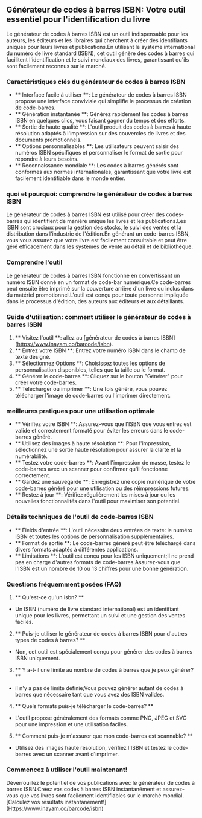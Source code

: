 ## Générateur de codes à barres ISBN: Votre outil essentiel pour l'identification du livre

Le générateur de codes à barres ISBN est un outil indispensable pour les auteurs, les éditeurs et les libraires qui cherchent à créer des identifiants uniques pour leurs livres et publications.En utilisant le système international du numéro de livre standard (ISBN), cet outil génère des codes à barres qui facilitent l'identification et le suivi mondiaux des livres, garantissant qu'ils sont facilement reconnus sur le marché.

### Caractéristiques clés du générateur de codes à barres ISBN

- ** Interface facile à utiliser **: Le générateur de codes à barres ISBN propose une interface conviviale qui simplifie le processus de création de code-barres.
- ** Génération instantanée **: Générez rapidement les codes à barres ISBN en quelques clics, vous faisant gagner du temps et des efforts.
- ** Sortie de haute qualité **: L'outil produit des codes à barres à haute résolution adaptés à l'impression sur des couvercles de livres et des documents promotionnels.
- ** Options personnalisables **: Les utilisateurs peuvent saisir des numéros ISBN spécifiques et personnaliser le format de sortie pour répondre à leurs besoins.
- ** Reconnaissance mondiale **: Les codes à barres générés sont conformes aux normes internationales, garantissant que votre livre est facilement identifiable dans le monde entier.

### quoi et pourquoi: comprendre le générateur de codes à barres ISBN

Le générateur de codes à barres ISBN est utilisé pour créer des codes-barres qui identifient de manière unique les livres et les publications.Les ISBN sont cruciaux pour la gestion des stocks, le suivi des ventes et la distribution dans l'industrie de l'édition.En générant un code-barres ISBN, vous vous assurez que votre livre est facilement consultable et peut être géré efficacement dans les systèmes de vente au détail et de bibliothèque.

### Comprendre l'outil

Le générateur de codes à barres ISBN fonctionne en convertissant un numéro ISBN donné en un format de code-bar numérique.Ce code-barres peut ensuite être imprimé sur la couverture arrière d'un livre ou inclus dans du matériel promotionnel.L'outil est conçu pour toute personne impliquée dans le processus d'édition, des auteurs aux éditeurs et aux détaillants.

### Guide d'utilisation: comment utiliser le générateur de codes à barres ISBN

1. ** Visitez l'outil **: allez au [générateur de codes à barres ISBN] (https://www.inayam.co/barcode/isbn).
2. ** Entrez votre ISBN **: Entrez votre numéro ISBN dans le champ de texte désigné.
3. ** Sélectionnez Options **: Choisissez toutes les options de personnalisation disponibles, telles que la taille ou le format.
4. ** Générer le code-barres **: Cliquez sur le bouton "Générer" pour créer votre code-barres.
5. ** Télécharger ou imprimer **: Une fois généré, vous pouvez télécharger l'image de code-barres ou l'imprimer directement.

### meilleures pratiques pour une utilisation optimale

- ** Vérifiez votre ISBN **: Assurez-vous que l'ISBN que vous entrez est valide et correctement formaté pour éviter les erreurs dans le code-barres généré.
- ** Utilisez des images à haute résolution **: Pour l'impression, sélectionnez une sortie haute résolution pour assurer la clarté et la numérabilité.
- ** Testez votre code-barres **: Avant l'impression de masse, testez le code-barres avec un scanner pour confirmer qu'il fonctionne correctement.
- ** Gardez une sauvegarde **: Enregistrez une copie numérique de votre code-barres généré pour une utilisation ou des réimpressions futures.
- ** Restez à jour **: Vérifiez régulièrement les mises à jour ou les nouvelles fonctionnalités dans l'outil pour maximiser son potentiel.

### Détails techniques de l'outil de code-barres ISBN

- ** Fields d'entrée **: L'outil nécessite deux entrées de texte: le numéro ISBN et toutes les options de personnalisation supplémentaires.
- ** Format de sortie **: Le code-barres généré peut être téléchargé dans divers formats adaptés à différentes applications.
- ** Limitations **: L'outil est conçu pour les ISBN uniquement;Il ne prend pas en charge d'autres formats de code-barres.Assurez-vous que l'ISBN est un nombre de 10 ou 13 chiffres pour une bonne génération.

### Questions fréquemment posées (FAQ)

1. ** Qu'est-ce qu'un isbn? **
- Un ISBN (numéro de livre standard international) est un identifiant unique pour les livres, permettant un suivi et une gestion des ventes faciles.

2. ** Puis-je utiliser le générateur de codes à barres ISBN pour d'autres types de codes à barres? **
- Non, cet outil est spécialement conçu pour générer des codes à barres ISBN uniquement.

3. ** Y a-t-il une limite au nombre de codes à barres que je peux générer? **
- il n'y a pas de limite définie;Vous pouvez générer autant de codes à barres que nécessaire tant que vous avez des ISBN valides.

4. ** Quels formats puis-je télécharger le code-barres? **
- L'outil propose généralement des formats comme PNG, JPEG et SVG pour une impression et une utilisation faciles.

5. ** Comment puis-je m'assurer que mon code-barres est scannable? **
- Utilisez des images haute résolution, vérifiez l'ISBN et testez le code-barres avec un scanner avant d'imprimer.

### Commencez à utiliser l'outil maintenant!

Déverrouillez le potentiel de vos publications avec le générateur de codes à barres ISBN.Créez vos codes à barres ISBN instantanément et assurez-vous que vos livres sont facilement identifiables sur le marché mondial.[Calculez vos résultats instantanément!] (Https://www.inayam.co/barcode/isbn)